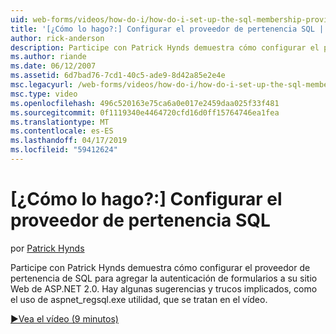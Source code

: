 ```yaml
---
uid: web-forms/videos/how-do-i/how-do-i-set-up-the-sql-membership-provider
title: '[¿Cómo lo hago?:] Configurar el proveedor de pertenencia SQL | Microsoft Docs'
author: rick-anderson
description: Participe con Patrick Hynds demuestra cómo configurar el proveedor de pertenencia de SQL para agregar la autenticación de formularios a su sitio Web de ASP.NET 2.0. Hay unos sugerencia...
ms.author: riande
ms.date: 06/12/2007
ms.assetid: 6d7bad76-7cd1-40c5-ade9-8d42a85e2e4e
msc.legacyurl: /web-forms/videos/how-do-i/how-do-i-set-up-the-sql-membership-provider
msc.type: video
ms.openlocfilehash: 496c520163e75ca6a0e017e2459daa025f33f481
ms.sourcegitcommit: 0f1119340e4464720cfd16d0ff15764746ea1fea
ms.translationtype: MT
ms.contentlocale: es-ES
ms.lasthandoff: 04/17/2019
ms.locfileid: "59412624"
---
```

# <a name="how-do-i-set-up-the-sql-membership-provider"></a>[¿Cómo lo hago?:] Configurar el proveedor de pertenencia SQL

por [Patrick Hynds](https://twitter.com/patrickhynds)

Participe con Patrick Hynds demuestra cómo configurar el proveedor de pertenencia de SQL para agregar la autenticación de formularios a su sitio Web de ASP.NET 2.0. Hay algunas sugerencias y trucos implicados, como el uso de aspnet\_regsql.exe utilidad, que se tratan en el vídeo.

[&#9654;Vea el vídeo (9 minutos)](https://channel9.msdn.com/Blogs/ASP-NET-Site-Videos/how-do-i-set-up-the-sql-membership-provider)
